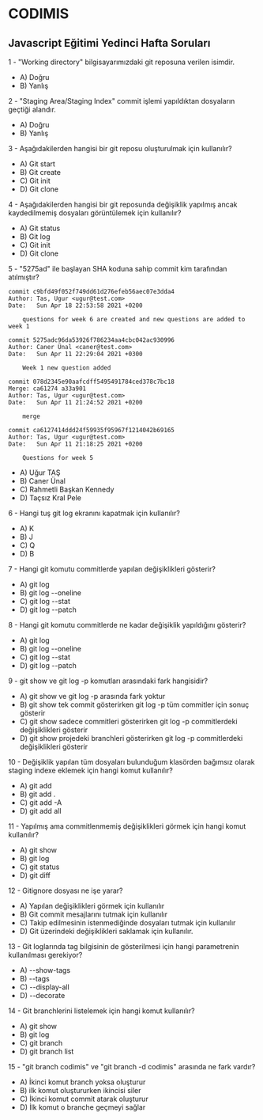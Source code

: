 # CODIMIS 
## Javascript Eğitimi Yedinci Hafta Soruları
1 - "Working directory" bilgisayarımızdaki git reposuna verilen isimdir.

* A) Doğru
* B) Yanlış

2 - "Staging Area/Staging Index" commit işlemi yapıldıktan dosyaların geçtiği alandır.

* A) Doğru
* B) Yanlış

3 - Aşağıdakilerden hangisi bir git reposu oluşturulmak için kullanılır?

* A) Git start
* B) Git create
* C) Git init
* D) Git clone

4 - Aşağıdakilerden hangisi bir git reposunda değişiklik yapılmış ancak kaydedilmemiş dosyaları görüntülemek için kullanılır?

* A) Git status
* B) Git log
* C) Git init
* D) Git clone

5 - "5275ad" ile başlayan SHA koduna sahip commit kim tarafından atılmıştır?

```
commit c9bfd49f052f749dd61d276efeb56aec07e3dda4
Author: Tas, Ugur <ugur@test.com>
Date:   Sun Apr 18 22:53:58 2021 +0200

    questions for week 6 are created and new questions are added to week 1

commit 5275adc96da53926f786234aa4cbc042ac930996
Author: Caner Ünal <caner@test.com>
Date:   Sun Apr 11 22:29:04 2021 +0300

    Week 1 new question added

commit 078d2345e90aafcdff5495491784ced378c7bc18
Merge: ca61274 a33a901
Author: Tas, Ugur <ugur@test.com>
Date:   Sun Apr 11 21:24:52 2021 +0200

    merge

commit ca6127414ddd24f59935f95967f1214042b69165
Author: Tas, Ugur <ugur@test.com>
Date:   Sun Apr 11 21:18:25 2021 +0200

    Questions for week 5
```

* A) Uğur TAŞ
* B) Caner Ünal
* C) Rahmetli Başkan Kennedy
* D) Taçsız Kral Pele

6 - Hangi tuş git log ekranını kapatmak için kullanılır?

* A) K
* B) J
* C) Q
* D) B

7 - Hangi git komutu commitlerde yapılan değişiklikleri gösterir?

* A) git log
* B) git log --oneline
* C) git log --stat
* D) git log --patch

8 - Hangi git komutu commitlerde ne kadar değişiklik yapıldığını gösterir?

* A) git log
* B) git log --oneline
* C) git log --stat
* D) git log --patch

9 - git show ve git log -p komutları arasındaki fark hangisidir?

* A) git show ve git log -p arasında fark yoktur
* B) git show tek commit gösterirken git log -p tüm commitler için sonuç gösterir
* C) git show sadece commitleri gösterirken git log -p commitlerdeki değişiklikleri gösterir
* D) git show projedeki branchleri gösterirken git log -p commitlerdeki değişiklikleri gösterir

10 - Değişiklik yapılan tüm dosyaları bulunduğum klasörden bağımsız olarak staging indexe eklemek için hangi komut kullanılır?

* A) git add
* B) git add .
* C) git add -A
* D) git add all

11 - Yapılmış ama commitlenmemiş değişiklikleri görmek için hangi komut kullanılır?

* A) git show
* B) git log
* C) git status
* D) git diff

12 - Gitignore dosyası ne işe yarar?

* A) Yapılan değişiklikleri görmek için kullanılır
* B) Git commit mesajlarını tutmak için kullanılır
* C) Takip edilmesinin istenmediğinde dosyaları tutmak için kullanılır 
* D) Git üzerindeki değişiklikleri saklamak için kullanılır.

13 - Git loglarında tag bilgisinin de gösterilmesi için hangi parametrenin kullanılması gerekiyor?

* A) --show-tags
* B) --tags
* C) --display-all
* D) --decorate

14 - Git branchlerini listelemek için hangi komut kullanılır?

* A) git show
* B) git log
* C) git branch
* D) git branch list

15 - "git branch codimis" ve "git branch -d codimis" arasında ne fark vardır? 

* A) İkinci komut branch yoksa oluşturur
* B) ilk komut oluştururken ikincisi siler
* C) İkinci komut commit atarak oluşturur
* D) İlk komut o branche geçmeyi sağlar